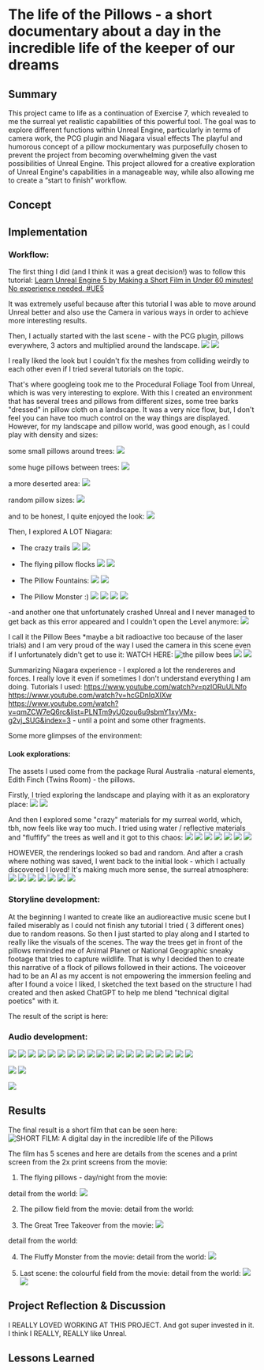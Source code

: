 # The life of the Pillows - a short documentary about a day in the incredible life of the keeper of our dreams

## Summary
This project came to life as a continuation of Exercise 7, which revealed to me the surreal yet realistic capabilities of this powerful tool. The goal was to explore different functions within Unreal Engine, particularly in terms of camera work, the PCG plugin and Niagara visual effects
The playful and humorous concept of a pillow mockumentary was purposefully chosen to prevent the project from becoming overwhelming given the vast possibilities of Unreal Engine. This project allowed for a creative exploration of Unreal Engine's capabilities in a manageable way, while also allowing me to create a “start to finish” workflow. 

## Concept

## Implementation

### Workflow: 

The first thing I did (and I think it was a great decision!) was to follow this tutorial: 
[Learn Unreal Engine 5 by Making a Short Film in Under 60 minutes! No experience needed. #UE5](https://www.youtube.com/watch?v=eTWnzHQJvBE)

It was extremely useful because after this tutorial I was able to move around Unreal better and also use the Camera in various ways in order to achieve more interesting results.

Then, I actually started with the last scene - with the PCG plugin, pillows everywhere, 3 actors and multiplied around the landscape. 
![](img/04-min.png)
![](img/02-min.png)

I really liked the look but I couldn't fix the meshes from colliding weirdly to each other even if I tried several tutorials on the topic. 

That's where googleing took me to the Procedural Foliage Tool from Unreal, which is was very interesting to explore. With this I created an environment that has several trees and pillows from different sizes, some tree barks "dressed" in pillow cloth on a landscape. 
It was a very nice flow, but, I don't feel you can have too much control on the way things are displayed. However, for my landscape and pillow world, was good enough, as I could play with density and sizes:

some small pillows around trees:
![](img/8-min.png)

some huge pillows between trees:
![](img/2-min.png)

a more deserted area: 
![](img/HighresScreenshot00005.png)

random pillow sizes:
![](img/HighresScreenshot00072.png)

and to be honest, I quite enjoyed the look:
![](img/HighresScreenshot00090.png)

Then, I explored A LOT Niagara:

- The crazy trails
![](img/Pillow_Crazy.PNG)
![](img/15-min.png)

- The flying pillow flocks
![](img/Pillow_birds.PNG)
![](img/3-min.png)

- The Pillow Fountains:
![](img/Pillow_falling.PNG)
![](img/HighresScreenshot00078.png)


- The Pillow Monster :) 
![](img/Pillow_monster.PNG)
![](img/HighresScreenshot00081.png)
![](img/HighresScreenshot00075.png)
![](img/17-min.png)

-and another one that unfortunately crashed Unreal and I never managed to get back as this error appeared and I couldn't open the Level anymore:
![](img/error.PNG)

I call it the Pillow Bees *maybe a bit radioactive too because of the laser trials) and I am very proud of the way I used the camera in this scene even if I unfortunately didn't get to use it:
WATCH HERE: ![the pillow bees](https://youtu.be/2ny54ndGSdY)
![](img/pillow_bees_01.PNG)
![](img/pillow_bees_02.PNG)


Summarizing Niagara experience - I explored a lot the rendereres and forces. I really love it even if sometimes I don't understand everything I am doing. 
Tutorials I used:
https://www.youtube.com/watch?v=pzIORuULNfo
https://www.youtube.com/watch?v=hcGDnIqXlXw
https://www.youtube.com/watch?v=qmZCW7eQ6rc&list=PLNTm9yU0zou6u9sbmY1xyVMx-g2vj_SUG&index=3 - until a point
and some other fragments.

Some more glimpses of the environment: 


#### Look explorations:
The assets I used come from the package Rural Australia -natural elements, Edith Finch (Twins Room) - the pillows.

Firstly, I tried exploring the landscape and playing with it as an exploratory place:
![](img/HighresScreenshot00077.png)
![](img/HighresScreenshot00080.png)

And then I explored some "crazy" materials for my surreal world, which, tbh, now feels like way too much.
I tried using water / reflective materials and "fluffify" the trees as well and it got to this chaos:
![](img/img_10.png)
![](img/img_13.png)
![](img/img_15.png)
![](img/img_16.png)
![](img/img_19.png)
![](img/img_22.png)
![](img/img_23.png)

HOWEVER, the renderings looked so bad and random. And after a crash where nothing was saved, I went back to the initial look - which I actually discovered I loved! It's making much more sense, the surreal atmosphere:
![](img/img_32.png)
![](img/img_33.png)
![](img/img_34.png)
![](img/img_36.png)
![](img/img_37.png)
![](img/img_38.png)
![](img/img_39.png)


### Storyline development:
At the beginning I wanted to create like an audioreactive music scene but I failed miserably as I could not finish any tutorial I tried ( 3 different ones) due to random reasons. 
So then I just started to play along and I started to really like the visuals of the scenes. The way the trees get in front of the pillows reminded me of Animal Planet or National Geographic sneaky footage that tries to capture wildlife.
That is why I decided then to create this narrative of a flock of pillows followed in their actions.
The voiceover had to be an AI as my accent is not empowering the immersion feeling and after I found a voice I liked, I sketched the text based on the structure I had created and then asked ChatGPT to help me blend "technical digital poetics" with it.

The result of the script is here:


### Audio development:



![](img/1-min.png)
![](img/4-min.png)
![](img/6-min.png)
![](img/9-min.png)
![](img/10-min.png)
![](img/11-min.png)
![](img/12-min.png)
![](img/13-min.png)
![](img/14-min.png)
![](img/16-min.png)
![](img/19-min.png)
![](img/HighresScreenshot00000-min.png)
![](img/HighresScreenshot00001-min.png)
![](img/HighresScreenshot00069.png)
![](img/HighresScreenshot00081.png)
![](img/HighresScreenshot00084.png)
![](img/HighresScreenshot00085.png)
![](img/HighresScreenshot00086.png)
![](img/HighresScreenshot00093.png)

![](img/img_30.png)
![](img/img_31.png)

![](img/Level_first.PNG)

## Results

The final result is a short film that can be seen here:
![SHORT FILM: A digital day in the incredible life of the Pillows](https://youtu.be/OrHru5TTsBY)

The film has 5 scenes and here are details from the scenes and a print screen from the 2x print screens from the movie:

1. The flying pillows - day/night
from the movie:

detail from the world: 
![](img/img_35.png)

2. The pillow field
from the movie:
detail from the world: 

3. The Great Tree Takeover
from the movie:
![](img/HighresScreenshot00082.png)

detail from the world: 
  
4. The Fluffy Monster
from the movie:
detail from the world: 
![](img/HighresScreenshot00070.png)

5. Last scene: the colourful field
from the movie:
detail from the world: 
![](img/01-min.png)
![](img/03-min.png)


## Project Reflection & Discussion
I REALLY LOVED WORKING AT THIS PROJECT. And got super invested in it. I think I REALLY, REALLY like Unreal.


## Lessons Learned

